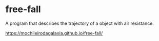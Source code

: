 # free-fall
A program that describes the trajectory of a object with air resistance.

https://mochileirodagalaxia.github.io/free-fall/

